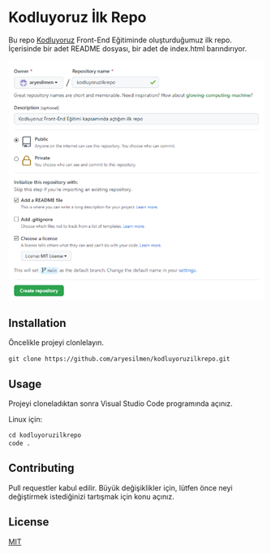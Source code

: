 # Kodluyoruz İlk Repo
Bu repo [Kodluyoruz](https://www.kodluyoruz.org) Front-End Eğitiminde oluşturduğumuz ilk repo. İçerisinde bir adet README dosyası, bir adet de index.html barındırıyor.

![](https://github.com/aryesilmen/Patika-Assignments/blob/main/repo.png?raw=true)



## Installation

Öncelikle projeyi clonlelayın.



`git clone https://github.com/aryesilmen/kodluyoruzilkrepo.git`



## Usage

Projeyi cloneladıktan sonra Visual Studio Code programında açınız.

Linux için:

```
cd kodluyoruzilkrepo
code .
```



## Contributing



Pull requestler kabul edilir. Büyük değişiklikler için, lütfen önce neyi değiştirmek istediğinizi tartışmak için konu açınız.



## License

[MIT](https://choosealicense.com/licenses/mit/#)

